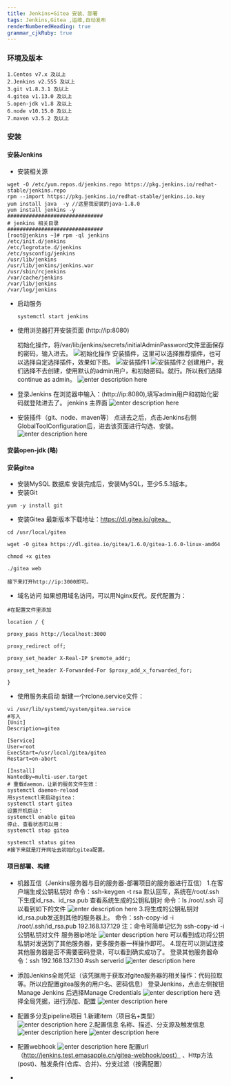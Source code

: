 ```yaml
---
title: Jenkins+Gitea 安装、部署
tags: Jenkins,Gitea ,运维,自动发布
renderNumberedHeading: true
grammar_cjkRuby: true
---
```

### 环境及版本
	1.Centos v7.x 及以上
	2.Jenkins v2.555 及以上
	3.git v1.8.3.1 及以上
	4.gitea v1.13.0 及以上
	5.open-jdk v1.8 及以上
	6.node v10.15.0 及以上
	7.maven v3.5.2 及以上
	
### 安装

#### 安装Jenkins
- 安装相关源
  
``` sh?linenums
wget -O /etc/yum.repos.d/jenkins.repo https://pkg.jenkins.io/redhat-stable/jenkins.repo
rpm --import https://pkg.jenkins.io/redhat-stable/jenkins.io.key
yum install java  -y //这里我安装的java-1.8.0
yum install jenkins -y 
###############################
# jenkins 相关目录
###############################
[root@jenkins ~]# rpm -ql jenkins
/etc/init.d/jenkins
/etc/logrotate.d/jenkins
/etc/sysconfig/jenkins
/usr/lib/jenkins
/usr/lib/jenkins/jenkins.war
/usr/sbin/rcjenkins
/var/cache/jenkins
/var/lib/jenkins
/var/log/jenkins
```

- 启动服务
  ``` sh?|linenums
  systemctl start jenkins
  ```
- 使用浏览器打开安装页面 (http://ip:8080)
  
  初始化操作，将/var/lib/jenkins/secrets/initialAdminPassword文件里面保存的密码，输入进去。
  ![初始化操作](./images/1610003559300.png)
  安装插件，这里可以选择推荐插件，也可以选择自定选择插件，效果如下图。
  ![安装插件1](./images/1610003721043.png)
  ![安装插件2](./images/1610003768351.png)
  创建用户，我们选择不去创建，使用默认的admin用户，和初始密码。就行。所以我们选择continue as admin。
  ![enter description here](./images/1610003928796.png)
- 登录Jenkins
  在浏览器中输入：(http://ip:8080),填写admin用户和初始化密码就登陆进去了。
  jenkins 主界面
  ![enter description here](./images/1610004034070.png)
- 安装插件（git、node、maven等）
  点进去之后，点击Jenkins右侧GlobalToolConfiguration后，进去该页面进行勾选、安装。
 ![enter description here](./images/1610004377152.png)
 
 #### 安装open-jdk (略)
 
 #### 安装gitea
 - 安装MySQL 数据库
   安装完成后，安装MySQL，至少5.5.3版本。
 - 安装Git
   

``` sh?linenums
yum -y install git
```

 - 安装Gitea
	   最新版本下载地址：https://dl.gitea.io/gitea。

``` sh?linenums
cd /usr/local/gitea

wget -O gitea https://dl.gitea.io/gitea/1.6.0/gitea-1.6.0-linux-amd64

chmod +x gitea

./gitea web
```
	接下来打开http://ip:3000即可。
 - 域名访问
   如果想用域名访问，可以用Nginx反代。反代配置为：
   

``` sh?linenums
#在配置文件里添加

location / {

proxy_pass http://localhost:3000

proxy_redirect off;

proxy_set_header X-Real-IP $remote_addr;

proxy_set_header X-Forwarded-For $proxy_add_x_forwarded_for;

}
```

 - 使用服务来启动
   新建一个rclone.service文件：
``` sh?linenums
vi /usr/lib/systemd/system/gitea.service
#写入
[Unit]
Description=gitea

[Service]
User=root
ExecStart=/usr/local/gitea/gitea
Restart=on-abort

[Install]
WantedBy=multi-user.target
# 重载daemon，让新的服务文件生效：
systemctl daemon-reload
用systemctl来启动gitea：
systemctl start gitea
设置开机启动：
systemctl enable gitea
停止、查看状态可以用：
systemctl stop gitea

systemctl status gitea
#接下来就是打开网址去初始化gitea配置。
```
#### 项目部署、构建
- 机器互信（Jenkins服务器与目的服务器-部署项目的服务器进行互信）
  1.在客户端生成公钥私钥对
  命令：ssh-keygen -t rsa
  默认回车，系统在/root/.ssh下生成id_rsa、id_rsa.pub
  查看系统生成的公钥私钥对
  命令：ls /root/.ssh
  可以看到如下的文件
  ![enter description here](./images/1610008231213.png)
  3.将生成的公钥私钥对id_rsa.pub发送到其他的服务器上。
  命令：ssh-copy-id -i /root/.ssh/id_rsa.pub 192.168.137.129 
  注：命令可简单记忆为 ssh-copy-id -i 公钥私钥对文件 服务器ip地址
  ![enter description here](./images/1610008260686.png)
  可以看到成功将公钥私钥对发送到了其他服务器，更多服务器一样操作即可。
  4.现在可以测试连接其他服务器是否不需要密码登录，可以看到确实成功了。
  登录其他服务器命令：ssh 192.168.137.130     #ssh serverid
  ![enter description here](./images/1610008295076.png)
- 添加Jenkins全局凭证（该凭据用于获取对gitea服务器的相关操作：代码拉取等。所以应配置gitea服务的用户名、密码信息）
  登录Jenkins，点击左侧按钮Manage Jenkins 后选择Manage Credentials
  ![enter description here](./images/1610008708020.png)
  选择全局凭据，进行添加、配置
  ![enter description here](./images/1610008797429.png)
  
- 配置多分支pipeline项目
  1.新建item（项目名+类型）
  ![enter description here](./images/1610009143723.png)
  2.配置信息
  名称、描述、分支源及触发信息
  ![enter description here](./images/1610009283887.png)
  ![enter description here](./images/1610009302999.png)
  
- 配置webhook
  ![enter description here](./images/1610009942760.png)
  配置url（http://jenkins.test.emasapple.cn/gitea-webhook/post） 、Http方法(post)、触发条件(仓库、合并)、分支过滤（按需配置）
- 
